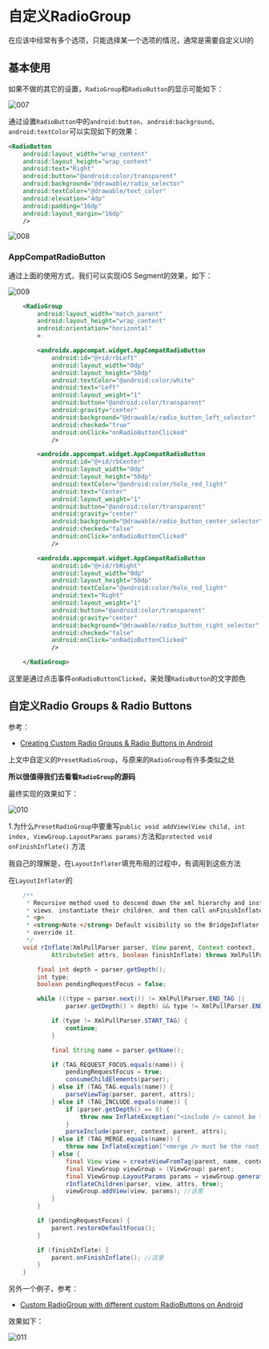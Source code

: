 # 自定义RadioGroup

在应该中经常有多个选项，只能选择某一个选项的情况，通常是需要自定义UI的



## 基本使用

如果不做的其它的设置，`RadioGroup`和`RadioButton`的显示可能如下：

![007](https://github.com/winfredzen/Android-Basic/blob/master/Howto/images/007.png)

通过设置`RadioButton`中的`android:button`、`android:background`、`android:textColor`可以实现如下的效果：

```xml
<RadioButton
    android:layout_width="wrap_content"
    android:layout_height="wrap_content"
    android:text="Right"
    android:button="@android:color/transparent"
    android:background="@drawable/radio_selector"
    android:textColor="@drawable/text_color"
    android:elevation="4dp"
    android:padding="16dp"
    android:layout_margin="16dp"
    />
```

![008](https://github.com/winfredzen/Android-Basic/blob/master/Howto/images/008.png)



### AppCompatRadioButton

通过上面的使用方式，我们可以实现iOS Segment的效果，如下：

![009](https://github.com/winfredzen/Android-Basic/blob/master/Howto/images/009.png)

```xml
    <RadioGroup
        android:layout_width="match_parent"
        android:layout_height="wrap_content"
        android:orientation="horizontal"
        >

        <androidx.appcompat.widget.AppCompatRadioButton
            android:id="@+id/rbLeft"
            android:layout_width="0dp"
            android:layout_height="50dp"
            android:textColor="@android:color/white"
            android:text="Left"
            android:layout_weight="1"
            android:button="@android:color/transparent"
            android:gravity="center"
            android:background="@drawable/radio_button_left_selector"
            android:checked="true"
            android:onClick="onRadioButtonClicked"
            />

        <androidx.appcompat.widget.AppCompatRadioButton
            android:id="@+id/rbCenter"
            android:layout_width="0dp"
            android:layout_height="50dp"
            android:textColor="@android:color/holo_red_light"
            android:text="Center"
            android:layout_weight="1"
            android:button="@android:color/transparent"
            android:gravity="center"
            android:background="@drawable/radio_button_center_selector"
            android:checked="false"
            android:onClick="onRadioButtonClicked"
            />

        <androidx.appcompat.widget.AppCompatRadioButton
            android:id="@+id/rbRight"
            android:layout_width="0dp"
            android:layout_height="50dp"
            android:textColor="@android:color/holo_red_light"
            android:text="Right"
            android:layout_weight="1"
            android:button="@android:color/transparent"
            android:gravity="center"
            android:background="@drawable/radio_button_right_selector"
            android:checked="false"
            android:onClick="onRadioButtonClicked"
            />

    </RadioGroup>
```

这里是通过点击事件`onRadioButtonClicked`，来处理`RadioButton`的文字颜色



## 自定义Radio Groups & Radio Buttons

参考：

+ [Creating Custom Radio Groups & Radio Buttons in Android](https://crosp.net/blog/software-development/mobile/android/creating-custom-radio-groups-radio-buttons-android/)



上文中自定义的`PresetRadioGroup`，与原来的`RadioGroup`有许多类似之处

**所以很值得我们去看看`RadioGroup`的源码**

最终实现的效果如下：

![010](https://github.com/winfredzen/Android-Basic/blob/master/Howto/images/010.png)



1.为什么`PresetRadioGroup`中要重写`public void addView(View child, int index, ViewGroup.LayoutParams params)`方法和`protected void onFinishInflate()` 方法

我自己的理解是，在`LayoutInflater`填充布局的过程中，有调用到这些方法

在`LayoutInflater`的

```java
    /**
     * Recursive method used to descend down the xml hierarchy and instantiate
     * views, instantiate their children, and then call onFinishInflate().
     * <p>
     * <strong>Note:</strong> Default visibility so the BridgeInflater can
     * override it.
     */
    void rInflate(XmlPullParser parser, View parent, Context context,
            AttributeSet attrs, boolean finishInflate) throws XmlPullParserException, IOException {

        final int depth = parser.getDepth();
        int type;
        boolean pendingRequestFocus = false;

        while (((type = parser.next()) != XmlPullParser.END_TAG ||
                parser.getDepth() > depth) && type != XmlPullParser.END_DOCUMENT) {

            if (type != XmlPullParser.START_TAG) {
                continue;
            }

            final String name = parser.getName();

            if (TAG_REQUEST_FOCUS.equals(name)) {
                pendingRequestFocus = true;
                consumeChildElements(parser);
            } else if (TAG_TAG.equals(name)) {
                parseViewTag(parser, parent, attrs);
            } else if (TAG_INCLUDE.equals(name)) {
                if (parser.getDepth() == 0) {
                    throw new InflateException("<include /> cannot be the root element");
                }
                parseInclude(parser, context, parent, attrs);
            } else if (TAG_MERGE.equals(name)) {
                throw new InflateException("<merge /> must be the root element");
            } else {
                final View view = createViewFromTag(parent, name, context, attrs);
                final ViewGroup viewGroup = (ViewGroup) parent;
                final ViewGroup.LayoutParams params = viewGroup.generateLayoutParams(attrs);
                rInflateChildren(parser, view, attrs, true);
                viewGroup.addView(view, params); //这里
            }
        }

        if (pendingRequestFocus) {
            parent.restoreDefaultFocus();
        }

        if (finishInflate) {
            parent.onFinishInflate(); //这里
        }
    }
```



另外一个例子，参考：

+ [Custom RadioGroup with different custom RadioButtons on Android](https://medium.com/@manuelmato/how-to-create-a-custom-radiogroup-that-recognizes-different-custom-radiobuttons-on-android-with-41d4c09b4c77)



效果如下：

![011](https://github.com/winfredzen/Android-Basic/blob/master/Howto/images/011.png)

















































